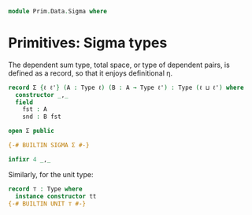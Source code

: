 <!--
```agda
open import Prim.Extension
open import Prim.Interval
open import Prim.Type
open import Prim.Kan
```
-->

```agda
module Prim.Data.Sigma where
```

# Primitives: Sigma types

The dependent sum type, total space, or type of dependent pairs, is
defined as a record, so that it enjoys definitional η.

```agda
record Σ {ℓ ℓ'} (A : Type ℓ) (B : A → Type ℓ') : Type (ℓ ⊔ ℓ') where
  constructor _,_
  field
    fst : A
    snd : B fst

open Σ public

{-# BUILTIN SIGMA Σ #-}

infixr 4 _,_
```

<!--
```agda
Σ-syntax : ∀ {ℓ ℓ'} (A : Type ℓ) (F : A → Type ℓ') → Type _
Σ-syntax X F = Σ X F

syntax Σ-syntax X (λ x → F) = Σ[ x ∈ X ] F
infix 5 Σ-syntax
```
-->

Similarly, for the unit type:

```agda
record ⊤ : Type where
  instance constructor tt
{-# BUILTIN UNIT ⊤ #-}
```
